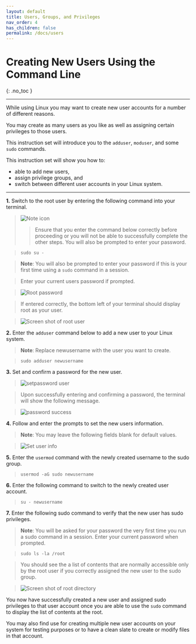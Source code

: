 ```yaml
---
layout: default
title: Users, Groups, and Privileges
nav_order: 4
has_children: false
permalink: /docs/users
---
```


# Creating New Users Using the Command Line
{: .no_toc }

---
While using Linux you may want to create new user accounts for a number of different reasons.

You may create as many users as you like as well as assigning certain privileges to those users.

This instruction set will introduce you to the `adduser`, `moduser`, and some `sudo` commands.

This instruction set will show you how to:
- able to add new users,
- assign privilege groups, and 
- switch between different user accounts in your Linux system.

---

**1.** Switch to the root user by entering the following command into your terminal.

>![Note icon](https://github.com/dl90/linux-basics/blob/gh-pages/docs/images/icons/note.png?raw=true "Note")
>>Ensure that you enter the command below correctly before proceeding or you will not be able to successfully complete the other steps. You will also be prompted to enter your password.

>```
>sudo su -
>```

>**Note**: You will also be prompted to enter your password if this is your first time using a `sudo` command in a session.

>Enter your current users password if prompted.

>![Root password](https://github.com/dl90/linux-basics/blob/gh-pages/docs/images/users/pass.png?raw=true "root password")

>If entered correctly, the bottom left of your terminal should display root as your user.

>![Screen shot of root user](https://github.com/dl90/linux-basics/blob/gh-pages/docs/images/users/rootuser.png?raw=true "Image of user on root account")

**2.** Enter the `adduser` command below to add a new user to your Linux system.

>**Note**: Replace newusername with the user you want to create.

>```
>sudo adduser newusername
>```


**3.** Set and confirm a password for the new user.

>![setpassword user](https://github.com/dl90/linux-basics/blob/gh-pages/docs/images/users/create1.png?raw=true "password set for new user")

>Upon successfully entering and confirming a password, the terminal will show the following message.

>![password success](https://github.com/dl90/linux-basics/blob/gh-pages/docs/images/users/create2.png?raw=true "Password success")


**4.** Follow and enter the prompts to set the new users information. 

>**Note**: You may leave the following fields blank for default values.  

>![Set user info](https://github.com/dl90/linux-basics/blob/gh-pages/docs/images/users/create3.png?raw=true "set user info")


**5.** Enter the `usermod` command with the newly created username to the sudo group.

>```
>usermod -aG sudo newusername
>```

**6.** Enter the following command to switch to the newly created user account.

>```
>su - newusername
>```

**7.** Enter the following sudo command to verify that the new user has sudo privileges.

>**Note**: You will be asked for your password the very first time you run a sudo command in a session. Enter your current password when prompted.

>```
>sudo ls -la /root
>```

>You should see the a list of contents that are normally accessible only by the root user if you correctly assigned the new user to the sudo group.

>![Screen shot of root directory](https://github.com/dl90/linux-basics/blob/gh-pages/docs/images/users/sudo-ss.png?raw=true "Root directory contents")

You now have successfully created a new user and assigned sudo privileges to that user account once you are able to use the `sudo` command to display the list of contents at the root.

You may also find use for creating multiple new user accounts on your system for testing purposes or to have a clean slate to create or modify files in that account.